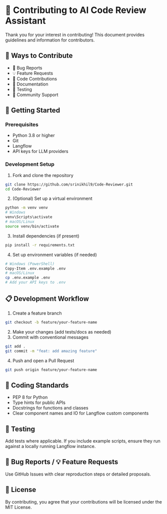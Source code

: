 # 🤝 Contributing to AI Code Review Assistant

Thank you for your interest in contributing! This document provides guidelines and information for contributors.

## 🌟 Ways to Contribute

- 🐛 Bug Reports
- 💡 Feature Requests
- 🔧 Code Contributions
- 📖 Documentation
- 🧪 Testing
- 💬 Community Support

## 🚀 Getting Started

### Prerequisites
- Python 3.8 or higher
- Git
- Langflow
- API keys for LLM providers

### Development Setup

1. Fork and clone the repository
```bash
git clone https://github.com/srinikhil9/Code-Reviewer.git
cd Code-Reviewer
```

2. (Optional) Set up a virtual environment
```bash
python -m venv venv
# Windows
venv\Scripts\activate
# macOS/Linux
source venv/bin/activate
```

3. Install dependencies (if present)
```bash
pip install -r requirements.txt
```

4. Set up environment variables (if needed)
```bash
# Windows (PowerShell)
Copy-Item .env.example .env
# macOS/Linux
cp .env.example .env
# Add your API keys to .env
```

## 📋 Development Workflow

1. Create a feature branch
```bash
git checkout -b feature/your-feature-name
```
2. Make your changes (add tests/docs as needed)
3. Commit with conventional messages
```bash
git add .
git commit -m "feat: add amazing feature"
```
4. Push and open a Pull Request
```bash
git push origin feature/your-feature-name
```

## 🎯 Coding Standards

- PEP 8 for Python
- Type hints for public APIs
- Docstrings for functions and classes
- Clear component names and IO for Langflow custom components

## 🧪 Testing

Add tests where applicable. If you include example scripts, ensure they run against a locally running Langflow instance.

## 🐛 Bug Reports / 💡 Feature Requests

Use GitHub Issues with clear reproduction steps or detailed proposals.

## 📄 License

By contributing, you agree that your contributions will be licensed under the MIT License.

